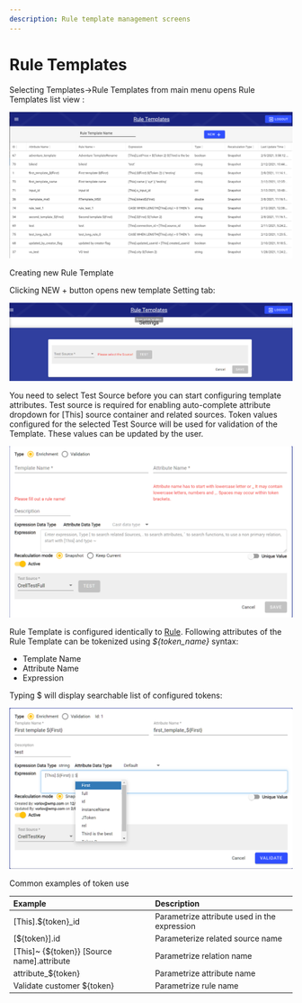 ```yaml
---
description: Rule template management screens
---
```


# Rule Templates

Selecting Templates-&gt;Rule Templates from main menu opens Rule Templates list view :

![](../../.gitbook/assets/image%20%28109%29.png)

Creating new Rule Template

Clicking NEW + button opens new template Setting tab:

![New Rule Template Settings](../../.gitbook/assets/image%20%2832%29.png)

You need to select Test Source before you can start configuring template attributes. Test source is required for enabling auto-complete attribute dropdown for \[This\] source container and related sources. Token values configured for the selected Test Source will be used for validation of the Template. These values can be updated by the user.

![New Rule Template Settings Tab](../../.gitbook/assets/image%20%28102%29.png)

Rule Template is configured identically to [Rule](../source-configuration/enrichment-rule-configuration.md). Following attributes of the Rule Template can be tokenized using _${token\_name}_ syntax:

* Template Name
* Attribute Name
* Expression

Typing $ will display searchable list of configured tokens:

![Using Token in Rule Template attributes](../../.gitbook/assets/image%20%2879%29.png)

Common examples of token use

| Example | Description |
| :--- | :--- |
| \[This\].${token}\_id | Parametrize attribute used in the expression |
| \[${token}\].id | Parameterize related source name |
| \[This\]~ {${token}}  \[Source name\].attribute | Parametrize relation name |
| attribute\_${token} | Parametrize attribute name |
| Validate customer ${token} | Parametrize rule name |

